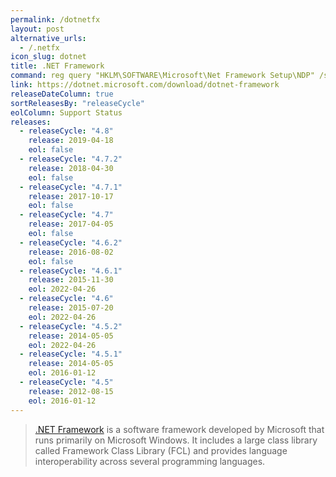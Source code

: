 ```yaml
---
permalink: /dotnetfx
layout: post
alternative_urls:
  - /.netfx
icon_slug: dotnet
title: .NET Framework
command: reg query "HKLM\SOFTWARE\Microsoft\Net Framework Setup\NDP" /s
link: https://dotnet.microsoft.com/download/dotnet-framework
releaseDateColumn: true
sortReleasesBy: "releaseCycle"
eolColumn: Support Status
releases:
  - releaseCycle: "4.8"
    release: 2019-04-18
    eol: false
  - releaseCycle: "4.7.2"
    release: 2018-04-30
    eol: false
  - releaseCycle: "4.7.1"
    release: 2017-10-17
    eol: false
  - releaseCycle: "4.7"
    release: 2017-04-05
    eol: false
  - releaseCycle: "4.6.2"
    release: 2016-08-02
    eol: false
  - releaseCycle: "4.6.1"
    release: 2015-11-30
    eol: 2022-04-26
  - releaseCycle: "4.6"
    release: 2015-07-20
    eol: 2022-04-26
  - releaseCycle: "4.5.2"
    release: 2014-05-05
    eol: 2022-04-26
  - releaseCycle: "4.5.1"
    release: 2014-05-05
    eol: 2016-01-12
  - releaseCycle: "4.5"
    release: 2012-08-15
    eol: 2016-01-12
---
```


> [.NET Framework](https://dotnet.microsoft.com/) is a software framework developed by Microsoft that runs primarily on Microsoft Windows. It includes a large class library called Framework Class Library (FCL) and provides language interoperability across several programming languages.
